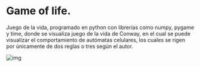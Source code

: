 # Game of life.
Juego de la vida, programado en python con librerías como numpy, pygame y time, donde se visualiza juego de la vida de Conway, en el cual se puede visualizar el comportamiento de autómatas celulares, los cuales se rigen por únicamente de dos reglas o tres según el autor.

![img](Galería/Ejemplo1)


